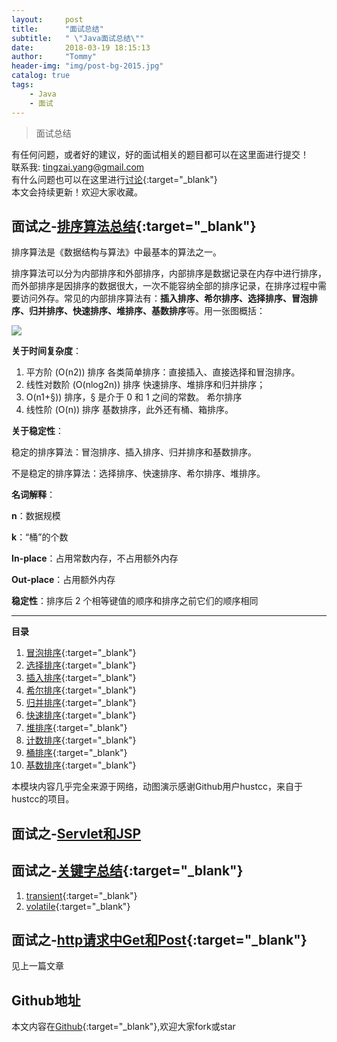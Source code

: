 ```yaml
---
layout:     post
title:      "面试总结"
subtitle:   " \"Java面试总结\""
date:       2018-03-19 18:15:13
author:     "Tommy"
header-img: "img/post-bg-2015.jpg"
catalog: true
tags:
    - Java
    - 面试
---
```



>面试总结

有任何问题，或者好的建议，好的面试相关的题目都可以在这里面进行提交！<br/>
联系我: tingzai.yang@gmail.com<br/>
有什么问题也可以在这里进行[讨论](https://github.com/joyang1/JavaInterview/issues/1){:target="_blank"}<br/>
本文会持续更新！欢迎大家收藏。

## 面试之-[排序算法总结](https://github.com/joyang1/JavaInterview/tree/master/SortPro){:target="_blank"}
排序算法是《数据结构与算法》中最基本的算法之一。

排序算法可以分为内部排序和外部排序，内部排序是数据记录在内存中进行排序，而外部排序是因排序的数据很大，一次不能容纳全部的排序记录，在排序过程中需要访问外存。常见的内部排序算法有：**插入排序、希尔排序、选择排序、冒泡排序、归并排序、快速排序、堆排序、基数排序**等。用一张图概括：

<img src = "https://github.com/joyang1/JavaInterview/tree/master/SortPro/res/sort.png">


**关于时间复杂度**：

1. 平方阶 (O(n2)) 排序
	各类简单排序：直接插入、直接选择和冒泡排序。
2. 线性对数阶 (O(nlog2n)) 排序
	快速排序、堆排序和归并排序；
3. O(n1+§)) 排序，§ 是介于 0 和 1 之间的常数。
    希尔排序
4. 线性阶 (O(n)) 排序
	基数排序，此外还有桶、箱排序。


**关于稳定性**：

稳定的排序算法：冒泡排序、插入排序、归并排序和基数排序。

不是稳定的排序算法：选择排序、快速排序、希尔排序、堆排序。


**名词解释**：

**n**：数据规模

**k**：“桶”的个数

**In-place**：占用常数内存，不占用额外内存

**Out-place**：占用额外内存

**稳定性**：排序后 2 个相等键值的顺序和排序之前它们的顺序相同

----


**目录**

1. [冒泡排序](https://github.com/joyang1/JavaInterview/tree/master/SortPro/1.bubbleSort.md){:target="_blank"}
2. [选择排序](https://github.com/joyang1/JavaInterview/tree/master/SortPro/2.selectionSort.md){:target="_blank"}
3. [插入排序](https://github.com/joyang1/JavaInterview/tree/master/SortPro/3.insertionSort.md){:target="_blank"}
4. [希尔排序](https://github.com/joyang1/JavaInterview/tree/master/SortPro/4.shellSort.md){:target="_blank"}
5. [归并排序](https://github.com/joyang1/JavaInterview/tree/master/SortPro/5.mergeSort.md){:target="_blank"}
6. [快速排序](https://github.com/joyang1/JavaInterview/tree/master/SortPro/6.quickSort.md){:target="_blank"}
7. [堆排序](https://github.com/joyang1/JavaInterview/tree/master/SortPro/7.heapSort.md){:target="_blank"}
8. [计数排序](https://github.com/joyang1/JavaInterview/tree/master/SortPro/8.countingSort.md){:target="_blank"}
9. [桶排序](https://github.com/joyang1/JavaInterview/tree/master/SortPro/9.bucketSort.md){:target="_blank"}
10. [基数排序](https://github.com/joyang1/JavaInterview/tree/master/SortPro/10.radixSort.md){:target="_blank"}

本模块内容几乎完全来源于网络，动图演示感谢Github用户hustcc，来自于hustcc的项目。


## 面试之-[Servlet和JSP]()

## 面试之-[关键字总结](https://github.com/joyang1/JavaInterview/tree/master/KeyWords){:target="_blank"}

1. [transient](https://github.com/joyang1/JavaInterview/tree/master/KeyWords/transient.md){:target="_blank"}
2. [volatile](https://github.com/joyang1/JavaInterview/tree/master/KeyWords/volatile.md){:target="_blank"}

## 面试之-[http请求中Get和Post](http://blog.tommyyang.cn/2018/03/06/http%E4%B8%ADget%E5%92%8Cpost%E7%9A%84%E5%8C%BA%E5%88%AB/){:target="_blank"}

见上一篇文章


## Github地址
本文内容在[Github](https://github.com/joyang1/JavaInterview){:target="_blank"},欢迎大家fork或star

